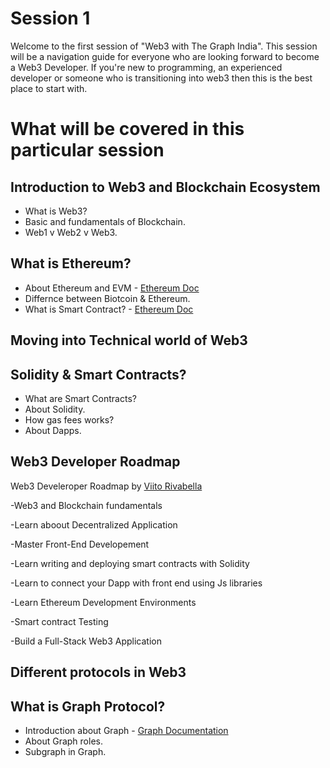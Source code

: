 # Session 1

Welcome to the first session of "Web3 with The Graph India". This session will be a navigation guide for everyone who are looking forward to become a Web3 Developer. If you're new to programming, an experienced developer or someone who is transitioning into web3 then this is the best place to start with.  

# What will be covered in this particular session


## Introduction to Web3 and Blockchain Ecosystem


- What is Web3?
- Basic and fundamentals of Blockchain.
- Web1 v Web2 v Web3.


## What is Ethereum?

- About Ethereum and EVM - [Ethereum Doc](https://ethereum.org/en/developers/docs/intro-to-ethereum/#what-is-ethereum)
- Differnce between Biotcoin & Ethereum.
- What is Smart Contract? - [Ethereum Doc](https://ethereum.org/en/developers/docs/intro-to-ethereum/#what-are-smart-contracts)



## Moving into Technical world of Web3 


## Solidity & Smart Contracts?

- What are Smart Contracts?
- About Solidity.
- How gas fees works?
- About Dapps.



## Web3 Developer Roadmap


Web3 Develeroper Roadmap by [Viito Rivabella](https://vitto.cc/web3-and-solidity-smart-contracts-development-roadmap/) 

 -Web3 and Blockchain fundamentals

 -Learn aboout Decentralized Application

 -Master Front-End Developement

 -Learn writing and deploying smart contracts with Solidity

 -Learn to connect your Dapp with front end using Js libraries

 -Learn Ethereum Development Environments

 -Smart contract Testing
 
 -Build a Full-Stack Web3 Application


## Different protocols in Web3 



## What is Graph Protocol?

- Introduction about Graph - [Graph Documentation](https://thegraph.com/docs/en/about/)
- About Graph roles.
- Subgraph in Graph.